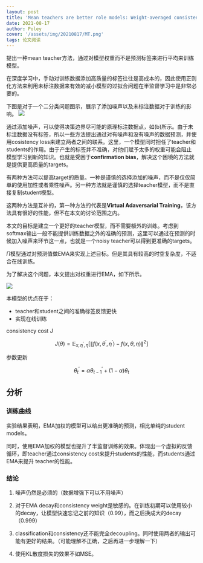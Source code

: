 ```yaml
---
layout: post
title: 'Mean teachers are better role models: Weight-averaged consistency targets improve semi-supervised deep learning results'
date: 2021-08-17
author: Poley
cover: '/assets/img/20210817/MT.png'
tags: 论文阅读
---
```



提出一种mean teacher方法，通过对模型权重而不是预测标签来进行平均来训练模型。

在深度学习中，手动对训练数据添加高质量的标签往往是高成本的，因此使用正则化方法来利用未标注数据来有效的减小模型的过拟合问题在半监督学习中是非常必要的。

下图是对于一个二分类问题图示，展示了添加噪声以及未标注数据对于训练的影响。
![](/assets/img/20210817/MTF1.png)

通过添加噪声，可以使得决策边界尽可能的原理标注数据点，如(b)所示。由于未标注数据没有标签，所以一些方法提出通过对有噪声和没有噪声的数据预测，并使用cosistency loss来建立两者之间的联系。这里，一个模型同时担任了teacher和students的作用。由于产生的标签并不准确，对他们赋予太多的权重可能会阻止模型学习到新的知识。也就是受困于**confirmation bias**，解决这个困境的方法就是提供更高质量的targets。

有两种方法可以提高target的质量。一种是谨慎的选择添加的噪声，而不是仅仅简单的使用加性或者乘性噪声。另一种方法就是谨慎的选择teacher模型，而不是直接复制student模型。

这两种方法是互补的，第一种方法的代表是**Virtual Adaversarial Training**，该方法具有很好的性能，但不在本文的讨论范围之内。

本文的目标是建立一个更好的teacher模型，而不需要额外的训练。考虑到softmax输出一般不能提供训练数据之外的准确的预测，这里可以通过在预测的时候加入噪声来环节这一点，也就是一个noisy teacher可以得到更准确的targets。

$\Pi$模型通过对预测值做EMA来实现上述目标。但是其具有较高的时空复杂度，不适合在线训练。

为了解决这个问题，本文提出对权重进行EMA，如下所示。

![](/assets/img/20210817/MTF2.png)

本模型的优点在于：
+ teacher和student之间的准确标签反馈更快
+ 实现在线训练

consistency cost J

$$
\begin{equation}
J(\theta)=\mathbb{E}_{x, \eta^{\prime}, \eta}\left[\left\|f\left(x, \theta^{\prime}, \eta^{\prime}\right)-f(x, \theta, \eta)\right\|^{2}\right]
\end{equation}
$$

参数更新 

$$
\begin{equation}
\theta_{t}^{\prime}=\alpha \theta_{t-1}^{\prime}+(1-\alpha) \theta_{t}
\end{equation}
$$

## 分析

### 训练曲线

实验结果表明，EMA加权的模型可以给出更准确的预测，相比单纯的student models。

同时，使用EMA加权的模型也提升了半监督训练的效果。体现出一个虚拟的反馈循环，即teacher通过consistency cost来提升students的性能，而students通过EMA来提升 teacher的性能。
### 结论
1. 噪声仍然是必须的（数据增强下可以不用噪声）

2. 对于EMA decay和consistency weight是敏感的。在训练初期可以使用较小的decay，让模型快速忘记之前的知识（0.99），而之后换成大的decay（0.999）

3. classification和consistency还不能完全decoupling。同时使用两者的输出可能有更好的结果。（可能理解不正确，之后再进一步理解一下）

4. 使用KL散度损失的效果不如MSE。
